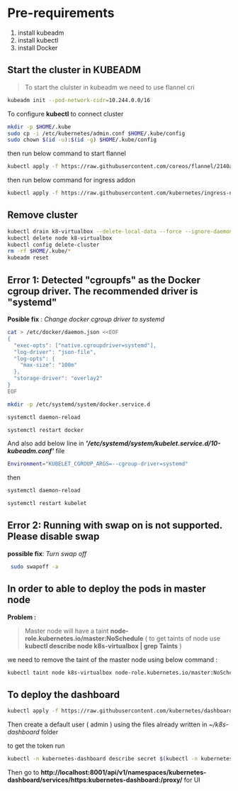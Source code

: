 # Pre-requirements

1. install kubeadm
2. install kubectl
3. install Docker

## Start the cluster in KUBEADM

> To start the clulster in kubeadm we need to use flannel cri

```bash
kubeadm init --pod-network-cidr=10.244.0.0/16
```

To configure **kubectl** to connect cluster

```bash
mkdir -p $HOME/.kube
sudo cp -i /etc/kubernetes/admin.conf $HOME/.kube/config
sudo chown $(id -u):$(id -g) $HOME/.kube/config
```

then run below command to start flannel

```bash
kubectl apply -f https://raw.githubusercontent.com/coreos/flannel/2140ac876ef134e0ed5af15c65e414cf26827915/Documentation/kube-flannel.yml
```

then run below command for ingress addon

```bash
kubectl apply -f https://raw.githubusercontent.com/kubernetes/ingress-nginx/nginx-0.30.0/deploy/static/mandatory.yaml
```

## Remove cluster

```bash
kubectl drain k8-virtualbox --delete-local-data --force --ignore-daemonsets
kubectl delete node k8-virtualbox
kubectl config delete-cluster
rm -rf $HOME/.kube/*
kubeadm reset
```

## Error 1: Detected "cgroupfs" as the Docker cgroup driver. The recommended driver is "systemd"

**Posible fix** : _Change docker cgroup driver to systemd_

```bash
cat > /etc/docker/daemon.json <<EOF
{
  "exec-opts": ["native.cgroupdriver=systemd"],
  "log-driver": "json-file",
  "log-opts": {
    "max-size": "100m"
  },
  "storage-driver": "overlay2"
}
EOF

mkdir -p /etc/systemd/system/docker.service.d

systemctl daemon-reload

systemctl restart docker
```

And also add below line in **_'/etc/systemd/system/kubelet.service.d/10-kubeadm.conf'_** file

```bash
Environment="KUBELET_CGROUP_ARGS=--cgroup-driver=systemd"
```

then

```bash
systemctl daemon-reload

systemctl restart kubelet
```

## Error 2: Running with swap on is not supported. Please disable swap

**possible fix**: _Turn swap off_

```bash
 sudo swapoff -a
```

## In order to able to deploy the pods in master node

**Problem :**

> Master node will have a taint **node-role.kubernetes.io/master:NoSchedule** ( to get taints of node use **kubectl describe node k8s-virtualbox | grep Taints** )

we need to remove the taint of the master node using below command :

```bash
kubectl taint node k8s-virtualbox node-role.kubernetes.io/master:NoSchedule-
```

## To deploy the dashboard

```bash
kubectl apply -f https://raw.githubusercontent.com/kubernetes/dashboard/v2.0.0-beta8/aio/deploy/recommended.yaml
```

Then create a default user ( admin ) using the files already written in _~/k8s-dashboard_ folder

to get the token run

```bash
kubectl -n kubernetes-dashboard describe secret $(kubectl -n kubernetes-dashboard get secret | grep admin-user | awk '{print $1}')
```

Then go to **http://localhost:8001/api/v1/namespaces/kubernetes-dashboard/services/https:kubernetes-dashboard:/proxy/** for UI
